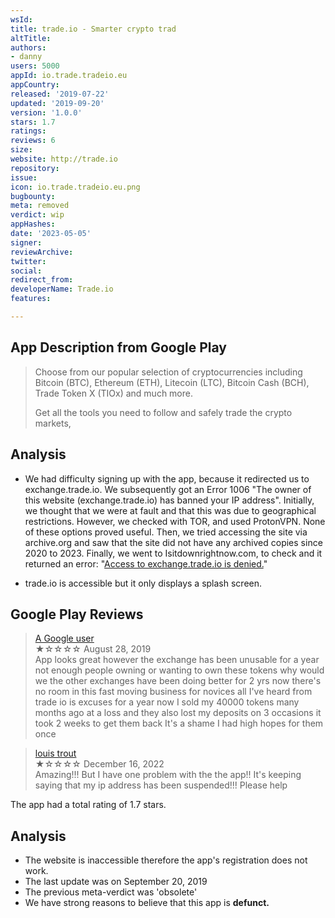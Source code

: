 ```yaml
---
wsId: 
title: trade.io - Smarter crypto trad
altTitle: 
authors:
- danny
users: 5000
appId: io.trade.tradeio.eu
appCountry: 
released: '2019-07-22'
updated: '2019-09-20'
version: '1.0.0'
stars: 1.7
ratings: 
reviews: 6
size: 
website: http://trade.io
repository: 
issue: 
icon: io.trade.tradeio.eu.png
bugbounty: 
meta: removed
verdict: wip
appHashes: 
date: '2023-05-05'
signer: 
reviewArchive: 
twitter: 
social: 
redirect_from: 
developerName: Trade.io
features: 

---
```


## App Description from Google Play 

> Choose from our popular selection of cryptocurrencies including Bitcoin (BTC), Ethereum (ETH), Litecoin (LTC), Bitcoin Cash (BCH), Trade Token X (TIOx) and much more.
>
> Get all the tools you need to follow and safely trade the crypto markets,

## Analysis 

- We had difficulty signing up with the app, because it redirected us to exchange.trade.io. We subsequently got an Error 1006 "The owner of this website (exchange.trade.io) has banned your IP address". Initially, we thought that we were at fault and that this was due to geographical restrictions. However, we checked with TOR, and used ProtonVPN. None of these options proved useful. Then, we tried accessing the site via archive.org and saw that the site did not have any archived copies since 2020 to 2023. Finally, we went to Isitdownrightnow.com, to check and it returned an error: "[Access to exchange.trade.io is denied.](https://www.isitdownrightnow.com/exchange.trade.io.html)" 

- trade.io is accessible but it only displays a splash screen.

## Google Play Reviews 

> [A Google user](https://play.google.com/store/apps/details?id=io.trade.tradeio.eu&gl=us)<br>
  ★☆☆☆☆ August 28, 2019 <br>
       App looks great however the exchange has been unusable for a year not enough people owning or wanting to own these tokens why would we the other exchanges have been doing better for 2 yrs now there's no room in this fast moving business for novices all I've heard from trade io is excuses for a year now I sold my 40000 tokens many months ago at a loss and they also lost my deposits on 3 occasions it took 2 weeks to get them back It's a shame I had high hopes for them once

> [louis trout](https://play.google.com/store/apps/details?id=io.trade.tradeio.eu&gl=us)<br>
  ★☆☆☆☆ December 16, 2022 <br>
       Amazing!!! But I have one problem with the the app!! It's keeping saying that my ip address has been suspended!!! Please help

The app had a total rating of 1.7 stars.

## Analysis 

- The website is inaccessible therefore the app's registration does not work. 
- The last update was on September 20, 2019
- The previous meta-verdict was 'obsolete'
- We have strong reasons to believe that this app is **defunct.**